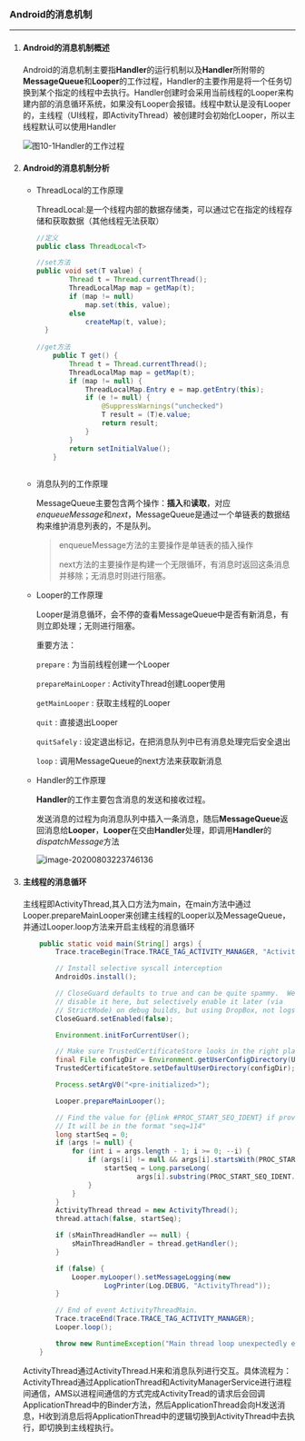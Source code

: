 ### Android的消息机制

---

1. #### Android的消息机制概述

   Android的消息机制主要指**Handler**的运行机制以及**Handler**所附带的**MessageQueue**和**Looper**的工作过程，Handler的主要作用是将一个任务切换到某个指定的线程中去执行。Handler创建时会采用当前线程的Looper来构建内部的消息循环系统，如果没有Looper会报错。线程中默认是没有Looper的，主线程（UI线程，即ActivityThread）被创建时会初始化Looper，所以主线程默认可以使用Handler

   ![图10-1Handler的工作过程](https://gitee.com/domeofheaven2017/Image/raw/master/BlogImage/图10-1Handler的工作过程.png)

2. #### Android的消息机制分析

   - ThreadLocal的工作原理

     ThreadLocal:是一个线程内部的数据存储类，可以通过它在指定的线程存储和获取数据（其他线程无法获取）

     ```java
     //定义
     public class ThreadLocal<T>
     
     //set方法
     public void set(T value) {
             Thread t = Thread.currentThread();
             ThreadLocalMap map = getMap(t);
             if (map != null)
                 map.set(this, value);
             else
                 createMap(t, value);
       }
       
     //get方法
         public T get() {
             Thread t = Thread.currentThread();
             ThreadLocalMap map = getMap(t);
             if (map != null) {
                 ThreadLocalMap.Entry e = map.getEntry(this);
                 if (e != null) {
                     @SuppressWarnings("unchecked")
                     T result = (T)e.value;
                     return result;
                 }
             }
             return setInitialValue();
         }
         
     ```
     
   - 消息队列的工作原理

     MessageQueue主要包含两个操作：**插入**和**读取**，对应*enqueueMessage*和*next*，MessageQueue是通过一个单链表的数据结构来维护消息列表的，不是队列。

     > enqueueMessage方法的主要操作是单链表的插入操作
     >
     > next方法的主要操作是构建一个无限循环，有消息时返回这条消息并移除；无消息时则进行阻塞。

   - Looper的工作原理

     Looper是消息循环，会不停的查看MessageQueue中是否有新消息，有则立即处理；无则进行阻塞。

     重要方法：

     `prepare` : 为当前线程创建一个Looper

     `prepareMainLooper` : ActivityThread创建Looper使用

     `getMainLooper` : 获取主线程的Looper

     `quit` : 直接退出Looper

     `quitSafely` : 设定退出标记，在把消息队列中已有消息处理完后安全退出

     `loop` : 调用MessageQueue的next方法来获取新消息

   - Handler的工作原理

     **Handler**的工作主要包含消息的发送和接收过程。

     发送消息的过程为向消息队列中插入一条消息，随后**MessageQueue**返回消息给**Looper**，**Looper**在交由**Handler**处理，即调用**Handler**的*dispatchMessage*方法

     ![image-20200803223746136](https://gitee.com/domeofheaven2017/Image/raw/master/BlogImage/图10-2Handler消息处理流程.png)

3. #### 主线程的消息循环

   主线程即ActivityThread,其入口方法为main，在main方法中通过Looper.prepareMainLooper来创建主线程的Looper以及MessageQueue，并通过Looper.loop方法来开启主线程的消息循环

   ```java
       public static void main(String[] args) {
           Trace.traceBegin(Trace.TRACE_TAG_ACTIVITY_MANAGER, "ActivityThreadMain");
   
           // Install selective syscall interception
           AndroidOs.install();
   
           // CloseGuard defaults to true and can be quite spammy.  We
           // disable it here, but selectively enable it later (via
           // StrictMode) on debug builds, but using DropBox, not logs.
           CloseGuard.setEnabled(false);
   
           Environment.initForCurrentUser();
   
           // Make sure TrustedCertificateStore looks in the right place for CA certificates
           final File configDir = Environment.getUserConfigDirectory(UserHandle.myUserId());
           TrustedCertificateStore.setDefaultUserDirectory(configDir);
   
           Process.setArgV0("<pre-initialized>");
   
           Looper.prepareMainLooper();
   
           // Find the value for {@link #PROC_START_SEQ_IDENT} if provided on the command line.
           // It will be in the format "seq=114"
           long startSeq = 0;
           if (args != null) {
               for (int i = args.length - 1; i >= 0; --i) {
                   if (args[i] != null && args[i].startsWith(PROC_START_SEQ_IDENT)) {
                       startSeq = Long.parseLong(
                               args[i].substring(PROC_START_SEQ_IDENT.length()));
                   }
               }
           }
           ActivityThread thread = new ActivityThread();
           thread.attach(false, startSeq);
   
           if (sMainThreadHandler == null) {
               sMainThreadHandler = thread.getHandler();
           }
   
           if (false) {
               Looper.myLooper().setMessageLogging(new
                       LogPrinter(Log.DEBUG, "ActivityThread"));
           }
   
           // End of event ActivityThreadMain.
           Trace.traceEnd(Trace.TRACE_TAG_ACTIVITY_MANAGER);
           Looper.loop();
   
           throw new RuntimeException("Main thread loop unexpectedly exited");
       }
   ```

   ActivityThread通过ActivityThread.H来和消息队列进行交互。具体流程为：ActivityThread通过ApplicationThread和ActivityManagerService进行进程间通信，AMS以进程间通信的方式完成ActivityTread的请求后会回调ApplicationThread中的Binder方法，然后ApplicationThread会向H发送消息，H收到消息后将ApplicationThread中的逻辑切换到ActivityThread中去执行，即切换到主线程执行。
